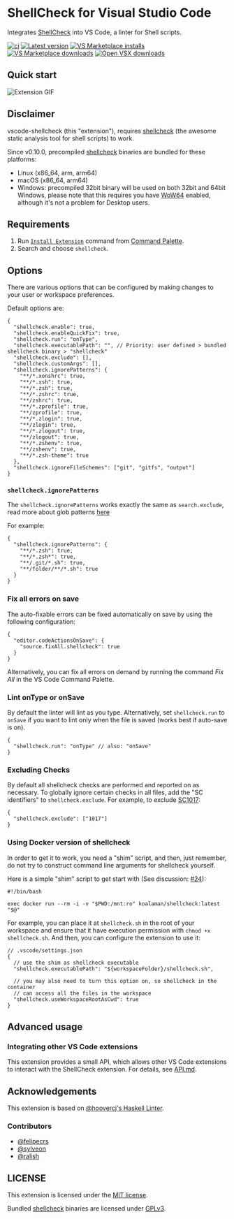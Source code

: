 # ShellCheck for Visual Studio Code

Integrates [ShellCheck](https://github.com/koalaman/shellcheck) into VS Code, a linter for Shell scripts.

[![ci](https://github.com/vscode-shellcheck/vscode-shellcheck/workflows/ci/badge.svg)](https://github.com/vscode-shellcheck/vscode-shellcheck/actions?query=workflow%3Aci)
[![Latest version](https://badgen.net/github/release/vscode-shellcheck/vscode-shellcheck)](https://github.com/vscode-shellcheck/vscode-shellcheck/releases/latest)
[![VS Marketplace installs](https://badgen.net/vs-marketplace/i/timonwong.shellcheck?label=VS%20Marketplace%20installs)](https://marketplace.visualstudio.com/items?itemName=timonwong.shellcheck)
[![VS Marketplace downloads](https://badgen.net/vs-marketplace/d/timonwong.shellcheck?label=VS%20Marketplace%20downloads)](https://marketplace.visualstudio.com/items?itemName=timonwong.shellcheck)
[![Open VSX downloads](https://badgen.net/open-vsx/d/timonwong/shellcheck?color=purple&label=Open%20VSX%20downloads)](https://open-vsx.org/extension/timonwong/shellcheck)

## Quick start

![Extension GIF](https://user-images.githubusercontent.com/29582865/106907134-c299c000-66b2-11eb-8d8b-ea1bd898cb3a.gif)

## Disclaimer

vscode-shellcheck (this "extension"), requires [shellcheck] (the awesome static analysis tool for shell scripts) to work.

Since v0.10.0, precompiled [shellcheck] binaries are bundled for these platforms:

- Linux (x86_64, arm, arm64)
- macOS (x86_64, arm64)
- Windows: precompiled 32bit binary will be used on both 32bit and 64bit Windows, please note that this requires you have [WoW64](https://en.wikipedia.org/wiki/WoW64) enabled, although it's not a problem for Desktop users.

## Requirements

1. Run [`Install Extension`](https://code.visualstudio.com/docs/editor/extension-gallery#_install-an-extension) command from [Command Palette](https://code.visualstudio.com/Docs/editor/codebasics#_command-palette).
2. Search and choose `shellcheck`.

## Options

There are various options that can be configured by making changes to your user or workspace preferences.

Default options are:

```jsonc
{
  "shellcheck.enable": true,
  "shellcheck.enableQuickFix": true,
  "shellcheck.run": "onType",
  "shellcheck.executablePath": "", // Priority: user defined > bundled shellcheck binary > "shellcheck"
  "shellcheck.exclude": [],
  "shellcheck.customArgs": [],
  "shellcheck.ignorePatterns": {
    "**/*.xonshrc": true,
    "**/*.xsh": true,
    "**/*.zsh": true,
    "**/*.zshrc": true,
    "**/zshrc": true,
    "**/*.zprofile": true,
    "**/zprofile": true,
    "**/*.zlogin": true,
    "**/zlogin": true,
    "**/*.zlogout": true,
    "**/zlogout": true,
    "**/*.zshenv": true,
    "**/zshenv": true,
    "**/*.zsh-theme": true
  },
  "shellcheck.ignoreFileSchemes": ["git", "gitfs", "output"]
}
```

### `shellcheck.ignorePatterns`

The `shellcheck.ignorePatterns` works exactly the same as `search.exclude`, read more about glob patterns [here](https://code.visualstudio.com/docs/editor/codebasics#_advanced-search-options)

For example:

```jsonc
{
  "shellcheck.ignorePatterns": {
    "**/*.zsh": true,
    "**/*.zsh*": true,
    "**/.git/*.sh": true,
    "**/folder/**/*.sh": true
  }
}
```

### Fix all errors on save

The auto-fixable errors can be fixed automatically on save by using the following configuration:

```jsonc
{
  "editor.codeActionsOnSave": {
    "source.fixAll.shellcheck": true
  }
}
```

Alternatively, you can fix all errors on demand by running the command _Fix All_ in the VS Code Command Palette.

### Lint onType or onSave

By default the linter will lint as you type. Alternatively, set `shellcheck.run` to `onSave` if you want to lint only when the file is saved (works best if auto-save is on).

```jsonc
{
  "shellcheck.run": "onType" // also: "onSave"
}
```

### Excluding Checks

By default all shellcheck checks are performed and reported on as necessary. To globally ignore certain checks in all files, add the "SC identifiers" to `shellcheck.exclude`. For example, to exclude [SC1017](https://github.com/koalaman/shellcheck/wiki/SC1017):

```jsonc
{
  "shellcheck.exclude": ["1017"]
}
```

### Using Docker version of shellcheck

In order to get it to work, you need a "shim" script, and then, just remember, do not try to construct command line arguments for shellcheck yourself.

Here is a simple "shim" script to get start with (See discussion: [#24](https://github.com/vscode-shellcheck/vscode-shellcheck/issues/24)):

```shell
#!/bin/bash

exec docker run --rm -i -v "$PWD:/mnt:ro" koalaman/shellcheck:latest "$@"
```

For example, you can place it at `shellcheck.sh` in the root of your workspace and ensure that it have execution permission with `chmod +x shellcheck.sh`. And then, you can configure the extension to use it:

```jsonc
// .vscode/settings.json
{
  // use the shim as shellcheck executable
  "shellcheck.executablePath": "${workspaceFolder}/shellcheck.sh",

  // you may also need to turn this option on, so shellcheck in the container
  // can access all the files in the workspace
  "shellcheck.useWorkspaceRootAsCwd": true
}
```

## Advanced usage

### Integrating other VS Code extensions

This extension provides a small API, which allows other VS Code extensions to interact with the ShellCheck extension. For details, see [API.md](./doc/API.md).

## Acknowledgements

This extension is based on [@hoovercj's Haskell Linter](https://github.com/hoovercj/vscode-haskell-linter).

### Contributors

- [@felipecrs](https://github.com/felipecrs)
- [@sylveon](https://github.com/sylveon)
- [@ralish](https://github.com/ralish)

## LICENSE

This extension is licensed under the [MIT license](./LICENSE).

Bundled [shellcheck] binaries are licensed under [GPLv3](https://github.com/koalaman/shellcheck/blob/master/LICENSE).

[shellcheck]: https://github.com/koalaman/shellcheck
